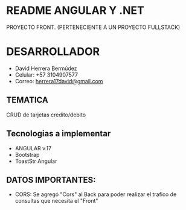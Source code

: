 # README ANGULAR Y .NET
PROYECTO FRONT. (PERTENECIENTE A UN PROYECTO FULLSTACK)


# DESARROLLADOR
* David Herrera Bermúdez
* Celular: +57 3104907577
* Correo: herrera17david@gmail.com


## TEMATICA
CRUD de tarjetas credito/debito

## Tecnologias a implementar
* ANGULAR v.17
* Bootstrap
* ToastStr Angular


##  DATOS IMPORTANTES:
* CORS: Se agregó "Cors" al Back para poder realizar el trafico de consultas que necesita el "Front" 

